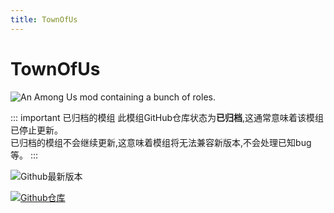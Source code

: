 ```yaml
---
title: TownOfUs
---
```

# TownOfUs
![An Among Us mod containing a bunch of roles.](/Image/TownOfUs.png)

::: important 已归档的模组
此模组GitHub仓库状态为**已归档**,这通常意味着该模组已停止更新。<br>
已归档的模组不会继续更新,这意味着模组将无法兼容新版本,不会处理已知bug等。
:::

<div align="center">
<VPCard
  title="Slushie"
  desc="开发者"
  logo="/Image/Slushie.png"
  link="https://github.com/slushiegoose"
/>
</div>

![Github最新版本](https://badgen.net/github/release/eDonnes124/Town-Of-Us-R?icon=github)

[![Github仓库](https://badgen.net/badge/Github/Repository/github?icon=github)](https://github.com/slushiegoose/Town-Of-Us)